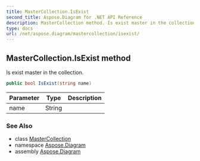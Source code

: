 ```yaml
---
title: MasterCollection.IsExist
second_title: Aspose.Diagram for .NET API Reference
description: MasterCollection method. Is exist master in the collection
type: docs
url: /net/aspose.diagram/mastercollection/isexist/
---
```

## MasterCollection.IsExist method

Is exist master in the collection.

```csharp
public bool IsExist(string name)
```

| Parameter | Type | Description |
| --- | --- | --- |
| name | String |  |

### See Also

* class [MasterCollection](../)
* namespace [Aspose.Diagram](../../mastercollection/)
* assembly [Aspose.Diagram](../../../)


